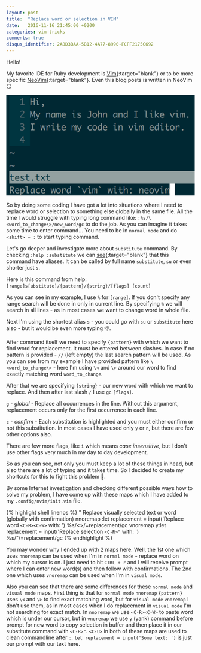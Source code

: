 ```yaml
---
layout: post
title:  "Replace word or selection in VIM"
date:   2016-11-16 21:45:00 +0200
categories: vim tricks
comments: true
disqus_identifier: 2A8D3BAA-5B12-4A77-8990-FCFF2175C692
---
```


Hello!

My favorite IDE for Ruby development is [Vim][vim]{:target="blank"} or to be more specific [NeoVim][neovim]{:target="blank"}.
Even this blog posts is written in NeoVim :smirk:

![](/images/2016/neovim-word-replacement-mappings.png)

So by doing some coding I have got a lot into situations where I need to replace word or selection to something else globally in
the same file. All the time I would struggle with typing long command like: `:%s/\<word_to_change\>/new_word/gc` to do the job.
As you can imagine it takes some time to enter command... You need to be in `normal mode` and do `<shift> + :` to start typing command.

Let's go deeper and investigate more about `substitute` command. By checking `:help :substitute` we can [see][substitute-help]{:target="blank"}
that this command have aliases. It can be called by full name `substitute`, `su` or even shorter just `s`.

Here is this command from help: `[range]s[ubstitute]/{pattern}/{string}/[flags] [count]`

As you can see in my example, I use `%` for `[range]`. If you don't specify any range search will be done in only in current line.
By specifying `%` we will search in all lines - as in most cases we want to change word in whole file.

Next I'm using the shortest alias `s` - you could go with `su` or `substitute` here also - but it would be even more typing :thumbsdown:.

After command itself we need to specify `{pattern}` with which we want to find word for replacement. It must be entered between slashes.
In case if no pattern is provided - `//` (left empty) the last search pattern will be used.
As you can see from my example I have provided pattern like `\<word_to_change\>` - here I'm using `\<` and `\>` around our word
to find exactly matching word `word_to_change`.

After that we are specifying `{string}` - our new word with which we want to replace. And then after last slash `/` I use `gc` `[flags]`.

`g` - *global* - Replace all occurrences in the line.  Without this argument, replacement occurs only for the first occurrence in each line.

`c` - *confirm* - Each substitution is highlighted and you must either confirm or not this substitution. In most cases I have used only 
`y` or `n`, but there are few other options also.

There are few more flags, like `i` which means *case insensitive*, but I don't use other flags very much in my day to day development.

So as you can see, not only you must keep a lot of these things in head, but also there are a lot of typing and it takes time. So I decided
to create my shortcuts for this to fight this problem :muscle:.

By some Internet investigation and checking different possible ways how to solve my problem, I have come up with these maps which
I have added to my `.config/nvim/init.vim` file.

{% highlight shell linenos %}
" Replace visually selected text or word (globally with confirmation)
nnoremap <C-r> :<C-U>let replacement = input('Replace word `<C-R><C-W>` with: ') <bar> %s/\<<C-R><C-W>\>/\=replacement/gc<CR>
vnoremap <C-r> y:<C-U>let replacement = input('Replace selection `<C-R>"` with: ') <bar> %s/<C-R>"/\=replacement/gc<CR>
{% endhighlight %}

You may wonder why I ended up with 2 maps here.
Well, the 1st one which uses `nnoremap` can be used when I'm in `normal mode` - replace word on which my cursor is on.
I just need to hit `CTRL + r` and I will receive prompt where I can enter new word(s) and then follow with confirmations.
The 2nd one which uses `vnoremap` can be used when I'm in `visual mode`.

Also you can see that there are some differences for these `normal mode` and `visual mode` maps.
First thing is that for `normal mode` `nnoremap` `{pattern}` uses `\<` and `\>` to find exact matching word, but for `visual mode`
`vnoremap` I don't use them, as in most cases when I do replacement in `visual mode` I'm not searching for exact match.
In `nnoremap` we use `<C-R><C-W>` to paste word which is under our cursor, but in `vnoremap` we use `y` (yank) command before prompt
for new word to copy selection in buffer and then place it in our substitute command with `<C-R>"`.
`<C-U>` in both of these maps are used to clean commandline after `:`. `let replacement = input('Some text: ')` is just our prompt with
our text here.

[vim]:             http://www.vim.org/
[neovim]:          https://neovim.io/
[substitute-help]: http://vimdoc.sourceforge.net/htmldoc/change.html#:substitute

